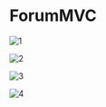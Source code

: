 # ForumMVC

![1](https://github.com/ohorodnichuk17/DiscussHub_Forum_MVC-master/assets/101930820/20a47404-82a3-43c9-9d77-e2096b6753b3)

![2](https://github.com/ohorodnichuk17/DiscussHub_Forum_MVC-master/assets/101930820/97d5c83d-b159-4bda-86e6-521596cdcfac)

![3](https://github.com/ohorodnichuk17/DiscussHub_Forum_MVC-master/assets/101930820/b6e727c0-507a-4cb3-8cc7-ad56607a7c13)

![4](https://github.com/ohorodnichuk17/DiscussHub_Forum_MVC-master/assets/101930820/10e3b04d-bc1d-4187-93a7-fd5cfacd5873)
